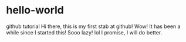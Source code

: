 # hello-world
github tutorial
Hi there, this is my first stab at github!
Wow! It has been a while since I started this! Sooo lazy! lol
I promise, I will do better.
